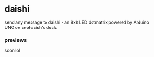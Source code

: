 # daishi

send any message to daishi - an 8x8 LED dotmatrix powered by Arduino UNO on snehasish's desk.


### previews

soon lol
